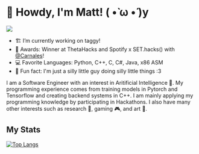 # 🧙 Howdy, I'm Matt! ( •̀ ω •́ )y
![](https://komarev.com/ghpvc/?username=Thinkr3&color=blueviolet)
- 🏗️ I’m currently working on taggy! 
- 💯 Awards: Winner at ThetaHacks and Spotify x SET.hacks() with [@Carnales](https://github.com/Carnales)! 
- 💻 Favorite Languages: Python, C++, C, C#, Java, x86 ASM
- 🧃 Fun fact: I'm just a silly little guy doing silly little things :3

I am a Software Engineer with an interest in Aritificial Intelligence 🎲. My programming experience comes from training models in Pytorch and Tensorflow and creating backend systems in C++. I am mainly applying my programming knowledge by participating in Hackathons. I also have many other interests such as research 🧪, gaming 🎮, and art 🎨.

## My Stats

[![Top Langs](https://github-readme-stats.vercel.app/api/top-langs/?username=mattbrownrigg&layout=compact&theme=tokyonight)](https://github.com/anuraghazra/github-readme-stats)



<!--
<p align="center">
  <img src="Monster.jpeg" data-canonical-src="Monster.jpeg" width="300" height="150"/>
</p>
<p align="center"> Artwork By: Rodrigo Becerra </p>

**Thinkr3/Thinkr3** is a ✨ _special_ ✨ repository because its `README.md` (this file) appears on your GitHub profile.

Here are some ideas to get you started:

- 🔭 I’m currently working on ...
- 🌱 I’m currently learning ...
- 👯 I’m looking to collaborate on ...
- 🤔 I’m looking for help with ...
- 💬 Ask me about ...
- 📫 How to reach me: ...
- 😄 Pronouns: ...
- ⚡ Fun fact: ...
-->
